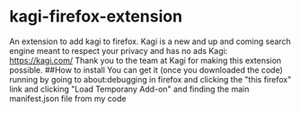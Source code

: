 # kagi-firefox-extension
An extension to add kagi to firefox. Kagi is a new and up and coming search engine meant to respect your privacy and has no ads
Kagi: https://kagi.com/
Thank you to the team at Kagi for making this extension possible.
##How to install
You can get it (once you downloaded the code) running by going to about:debugging in firefox and clicking the "this firefox" link and clicking "Load Temporany Add-on" and finding the main manifest.json file from my code

